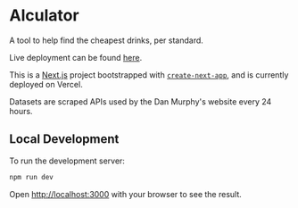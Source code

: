 # Alculator

A tool to help find the cheapest drinks, per standard.

Live deployment can be found [here](https://alculator.zachmanson.com).

This is a [Next.js](https://nextjs.org/) project bootstrapped with [`create-next-app`](https://github.com/vercel/next.js/tree/canary/packages/create-next-app), and is currently deployed on Vercel.

Datasets are scraped APIs used by the Dan Murphy's website every 24 hours.

## Local Development

To run the development server:

```bash
npm run dev
```

Open [http://localhost:3000](http://localhost:3000) with your browser to see the result.
